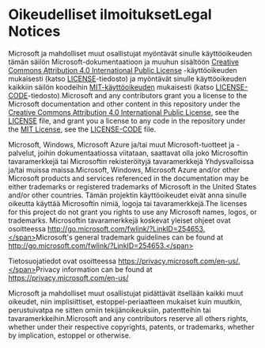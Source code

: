 # <a name="legal-notices"></a><span data-ttu-id="75d3e-101">Oikeudelliset ilmoitukset</span><span class="sxs-lookup"><span data-stu-id="75d3e-101">Legal Notices</span></span>
<span data-ttu-id="75d3e-102">Microsoft ja mahdolliset muut osallistujat myöntävät sinulle käyttöoikeuden tämän säilön Microsoft-dokumentaatioon ja muuhun sisältöön [Creative Commons Attribution 4.0 International Public License](https://creativecommons.org/licenses/by/4.0/legalcode) -käyttöoikeuden mukaisesti (katso [LICENSE](LICENSE)-tiedosto) ja myöntävät sinulle käyttöoikeuden kaikkiin säilön koodeihin [MIT-käyttöoikeuden](https://opensource.org/licenses/MIT) mukaisesti (katso [LICENSE-CODE](LICENSE-CODE)-tiedosto).</span><span class="sxs-lookup"><span data-stu-id="75d3e-102">Microsoft and any contributors grant you a license to the Microsoft documentation and other content in this repository under the [Creative Commons Attribution 4.0 International Public License](https://creativecommons.org/licenses/by/4.0/legalcode), see the [LICENSE](LICENSE) file, and grant you a license to any code in the repository under the [MIT License](https://opensource.org/licenses/MIT), see the [LICENSE-CODE](LICENSE-CODE) file.</span></span>

<span data-ttu-id="75d3e-103">Microsoft, Windows, Microsoft Azure ja/tai muut Microsoft-tuotteet ja -palvelut, joihin dokumentaatiossa viitataan, saattavat olla joko Microsoftin tavaramerkkejä tai Microsoftin rekisteröityjä tavaramerkkejä Yhdysvalloissa ja/tai muissa maissa.</span><span class="sxs-lookup"><span data-stu-id="75d3e-103">Microsoft, Windows, Microsoft Azure and/or other Microsoft products and services referenced in the documentation may be either trademarks or registered trademarks of Microsoft in the United States and/or other countries.</span></span>
<span data-ttu-id="75d3e-104">Tämän projektin käyttöoikeudet eivät anna sinulle oikeutta käyttää Microsoftin nimiä, logoja tai tavaramerkkejä.</span><span class="sxs-lookup"><span data-stu-id="75d3e-104">The licenses for this project do not grant you rights to use any Microsoft names, logos, or trademarks.</span></span>
<span data-ttu-id="75d3e-105">Microsoftin tavaramerkkejä koskevat yleiset ohjeet ovat osoitteessa http://go.microsoft.com/fwlink/?LinkID=254653.</span><span class="sxs-lookup"><span data-stu-id="75d3e-105">Microsoft's general trademark guidelines can be found at http://go.microsoft.com/fwlink/?LinkID=254653.</span></span>

<span data-ttu-id="75d3e-106">Tietosuojatiedot ovat osoitteessa https://privacy.microsoft.com/en-us/.</span><span class="sxs-lookup"><span data-stu-id="75d3e-106">Privacy information can be found at https://privacy.microsoft.com/en-us/</span></span>

<span data-ttu-id="75d3e-107">Microsoft ja mahdolliset muut osallistujat pidättävät itsellään kaikki muut oikeudet, niin implisiittiset, estoppel-periaatteen mukaiset kuin muutkin, perustuivatpa ne sitten omiin tekijänoikeuksiin, patentteihin tai tavaramerkkeihin.</span><span class="sxs-lookup"><span data-stu-id="75d3e-107">Microsoft and any contributors reserve all others rights, whether under their respective copyrights, patents, or trademarks, whether by implication, estoppel or otherwise.</span></span>